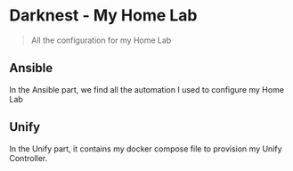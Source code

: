 # Darknest - My Home Lab

> All the configuration for my Home Lab

## Ansible

In the Ansible part, we find all the automation I used to configure my Home Lab

## Unify

In the Unify part, it contains my docker compose file to provision my Unify Controller.
